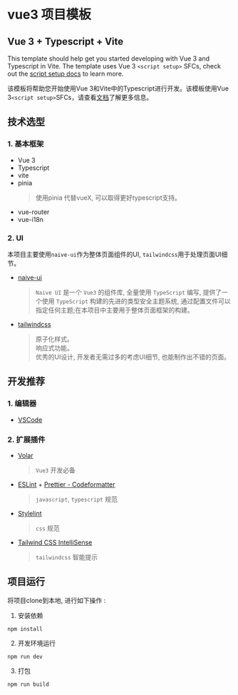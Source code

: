 # vue3 项目模板

## Vue 3 + Typescript + Vite

This template should help get you started developing with Vue 3 and Typescript in Vite. The template uses Vue 3 `<script setup>` SFCs, check out the [script setup docs](https://v3.vuejs.org/api/sfc-script-setup.html#sfc-script-setup) to learn more.

该模板将帮助您开始使用Vue 3和Vite中的Typescript进行开发。该模板使用Vue 3`<script setup>`SFCs，请查看[文档](https://v3.vuejs.org/api/sfc-script-setup.html#sfc-脚本设置)了解更多信息。

## 技术选型
  ### 1. 基本框架
  - Vue 3
  - Typescript
  - vite
  - pinia
    > 使用pinia 代替vueX, 可以取得更好typescript支持。
  - vue-router
  - vue-i18n
  ### 2. UI <br />
  本项目主要使用`naive-ui`作为整体页面组件的UI, `tailwindcss`用于处理页面UI细节。<br />
  - [naive-ui](https://www.naiveui.com/zh-CN/os-theme)
    > `Naive UI` 是一个 `Vue3` 的组件库, 全量使用 `TypeScript` 编写, 提供了一个使用 `TypeScript` 构建的先进的类型安全主题系统, 通过配置文件可以指定任何主题;在本项目中主要用于整体页面框架的构建。
  - [tailwindcss](https://www.tailwindcss.cn/)
    > 原子化样式。<br />
    > 响应式功能。<br />
    > 优秀的UI设计, 开发者无需过多的考虑UI细节, 也能制作出不错的页面。<br />

## 开发推荐

### 1. 编辑器
  - [VSCode](https://code.visualstudio.com/)
### 2. 扩展插件
- [Volar](https://marketplace.visualstudio.com/items?itemName=johnsoncodehk.volar)
  > `Vue3` 开发必备
- [ESLint](https://eslint.org/) + [Prettier - Codeformatter](https://prettier.io/)
  > `javascript`, `typescript` 规范
- [Stylelint](https://stylelint.io/)
  > `css` 规范
- [Tailwind CSS IntelliSense](https://marketplace.visualstudio.com/items?itemName=bradlc.vscode-tailwindcss)
  > `tailwindcss` 智能提示

## 项目运行
将项目clone到本地, 进行如下操作 :
1. 安装依赖
```
npm install
```
2. 开发环境运行
```
npm run dev
```
3. 打包
```
npm run build
```
